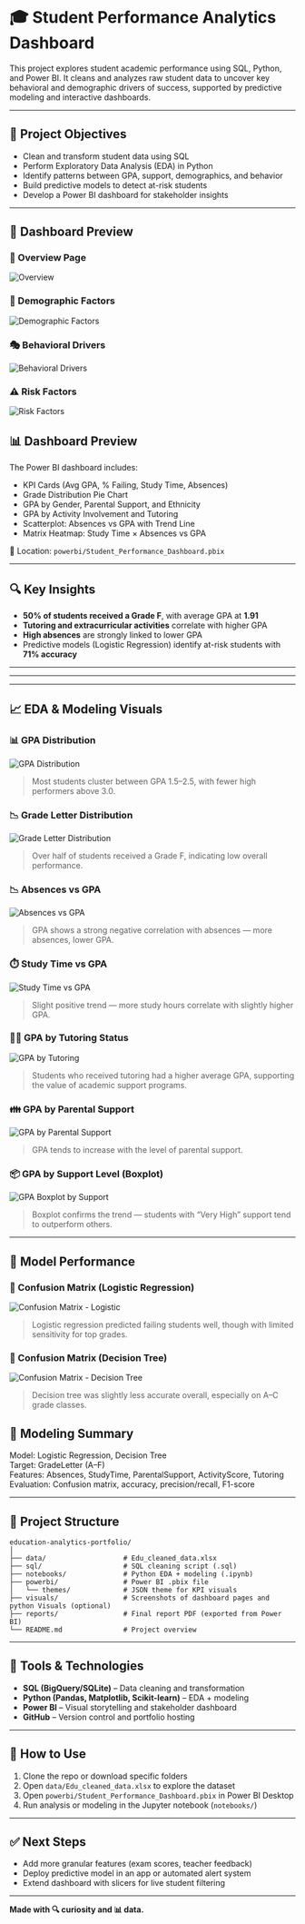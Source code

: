 
# 🎓 Student Performance Analytics Dashboard

This project explores student academic performance using SQL, Python, and Power BI. It cleans and analyzes raw student data to uncover key behavioral and demographic drivers of success, supported by predictive modeling and interactive dashboards.

---

## 🎯 Project Objectives

- Clean and transform student data using SQL
- Perform Exploratory Data Analysis (EDA) in Python
- Identify patterns between GPA, support, demographics, and behavior
- Build predictive models to detect at-risk students
- Develop a Power BI dashboard for stakeholder insights

---

## 📸 Dashboard Preview

### 🧮 Overview Page
![Overview](visuals/Overview.png)

### 👥 Demographic Factors
![Demographic Factors](visuals/Demographic_factors.png)

### 🎭 Behavioral Drivers
![Behavioral Drivers](visuals/Behavioural_drivers.png)

### ⚠️ Risk Factors
![Risk Factors](visuals/Risk_factors.png)


## 📊 Dashboard Preview

The Power BI dashboard includes:

- KPI Cards (Avg GPA, % Failing, Study Time, Absences)
- Grade Distribution Pie Chart
- GPA by Gender, Parental Support, and Ethnicity
- GPA by Activity Involvement and Tutoring
- Scatterplot: Absences vs GPA with Trend Line
- Matrix Heatmap: Study Time × Absences vs GPA

📂 Location: `powerbi/Student_Performance_Dashboard.pbix`

---

## 🔍 Key Insights

- **50% of students received a Grade F**, with average GPA at **1.91**
- **Tutoring and extracurricular activities** correlate with higher GPA
- **High absences** are strongly linked to lower GPA
- Predictive models (Logistic Regression) identify at-risk students with **71% accuracy**

---

---
---

## 📈 EDA & Modeling Visuals

### 📊 GPA Distribution
![GPA Distribution](visuals/gpa_distribution.png)
> Most students cluster between GPA 1.5–2.5, with fewer high performers above 3.0.

### 📉 Grade Letter Distribution
![Grade Letter Distribution](visuals/grade_letter_distribution.png)
> Over half of students received a Grade F, indicating low overall performance.

### 📉 Absences vs GPA
![Absences vs GPA](visuals/absences_vs_gpa.png)
> GPA shows a strong negative correlation with absences — more absences, lower GPA.

### ⏱️ Study Time vs GPA
![Study Time vs GPA](visuals/study_time_vs_gpa.png)
> Slight positive trend — more study hours correlate with slightly higher GPA.

### 🧑‍🏫 GPA by Tutoring Status
![GPA by Tutoring](visuals/gpa_by_tutoring.png)
> Students who received tutoring had a higher average GPA, supporting the value of academic support programs.

### 👪 GPA by Parental Support
![GPA by Parental Support](visuals/avg_gpa_by_parental_support.png)
> GPA tends to increase with the level of parental support.

### 📦 GPA by Support Level (Boxplot)
![GPA Boxplot by Support](visuals/gpa_distribution_by_support_level.png)
> Boxplot confirms the trend — students with “Very High” support tend to outperform others.

---

## 🤖 Model Performance

### 🧠 Confusion Matrix (Logistic Regression)
![Confusion Matrix - Logistic](visuals/confusion_matrix_logistic.png)
> Logistic regression predicted failing students well, though with limited sensitivity for top grades.

### 🌳 Confusion Matrix (Decision Tree)
![Confusion Matrix - Decision Tree](visuals/confusion_matrix_decision_tree.png)
> Decision tree was slightly less accurate overall, especially on A–C grade classes.



## 🧠 Modeling Summary

Model: Logistic Regression, Decision Tree  
Target: GradeLetter (A–F)  
Features: Absences, StudyTime, ParentalSupport, ActivityScore, Tutoring  
Evaluation: Confusion matrix, accuracy, precision/recall, F1-score

---

## 📁 Project Structure

```
education-analytics-portfolio/
│
├── data/                   # Edu_cleaned_data.xlsx
├── sql/                    # SQL cleaning script (.sql)
├── notebooks/              # Python EDA + modeling (.ipynb)
├── powerbi/                # Power BI .pbix file
│   └── themes/             # JSON theme for KPI visuals
├── visuals/                # Screenshots of dashboard pages and python Visuals (optional)
├── reports/                # Final report PDF (exported from Power BI)
└── README.md               # Project overview
```

---

## 🧰 Tools & Technologies

- **SQL (BigQuery/SQLite)** – Data cleaning and transformation
- **Python (Pandas, Matplotlib, Scikit-learn)** – EDA + modeling
- **Power BI** – Visual storytelling and stakeholder dashboard
- **GitHub** – Version control and portfolio hosting

---

## 🚀 How to Use

1. Clone the repo or download specific folders
2. Open `data/Edu_cleaned_data.xlsx` to explore the dataset
3. Open `powerbi/Student_Performance_Dashboard.pbix` in Power BI Desktop
4. Run analysis or modeling in the Jupyter notebook (`notebooks/`)

---

## ✅ Next Steps

- Add more granular features (exam scores, teacher feedback)
- Deploy predictive model in an app or automated alert system
- Extend dashboard with slicers for live student filtering

---

**Made with 🔍 curiosity and 📊 data.**
